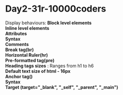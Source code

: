 # Day2-31r-10000coders

Display behaviours:
**Block level elements**
<br>
**Inline level elements**<br>
**Attributes**<br>
  **Syntax**<br>
**Comments**<br>
**Break tag(br)** <br>
**Horizontal Ruler(hr)** <br>
**Pre-formatted tag(pre)** <br>
**Heading tags sizes** : Ranges from h1 to h6<br>
**Default text size of html - 16px** <br>
**Anchor tag(<a>)** <br>
  **Syntax** <br>
**Target (target="_blank", "_self", "_parent", "_main")**
